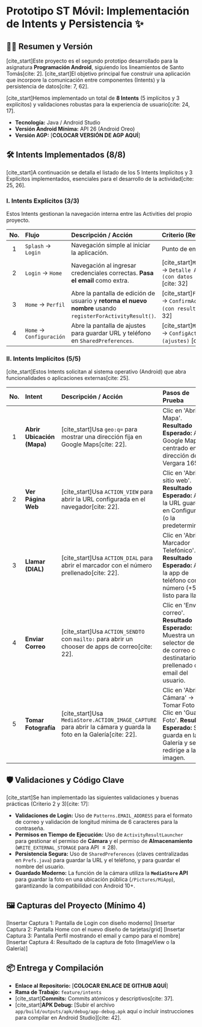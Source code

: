 # Prototipo ST Móvil: Implementación de Intents y Persistencia ✨

## 🧑‍💻 Resumen y Versión
[cite_start]Este proyecto es el segundo prototipo desarrollado para la asignatura **Programación Android**, siguiendo los lineamientos de Santo Tomás[cite: 2]. [cite_start]El objetivo principal fue construir una aplicación que incorpore la comunicación entre componentes (Intents) y la persistencia de datos[cite: 7, 62].

[cite_start]Hemos implementado un total de **8 Intents** (5 implícitos y 3 explícitos) y validaciones robustas para la experiencia de usuario[cite: 24, 17].

* **Tecnología:** Java / Android Studio
* **Versión Android Mínima:** API 26 (Android Oreo)
* **Versión AGP:** [**COLOCAR VERSIÓN DE AGP AQUÍ**]

## 🛠️ Intents Implementados (8/8)

[cite_start]A continuación se detalla el listado de los 5 Intents Implícitos y 3 Explícitos implementados, esenciales para el desarrollo de la actividad[cite: 25, 26].

### I. Intents Explícitos (3/3)
Estos Intents gestionan la navegación interna entre las Activities del propio proyecto.

| No. | Flujo | Descripción / Acción | Criterio (Referencia) |
| :---: | :--- | :--- | :--- |
| 1 | `Splash` → `Login` | Navegación simple al iniciar la aplicación. | Punto de entrada. |
| 2 | `Login` → `Home` | Navegación al ingresar credenciales correctas. **Pasa el email** como extra. | [cite_start]`MainActivity` $\rightarrow$ `Detalle Activity (con datos extra)` [cite: 32] |
| 3 | `Home` $\rightarrow$ `Perfil` | Abre la pantalla de edición de usuario y **retorna el nuevo nombre** usando `registerForActivityResult()`. | [cite_start]`FormActivity` $\rightarrow$ `ConfirmActivity (con resultado)` [cite: 32] |
| 4 | `Home` $\rightarrow$ `Configuración` | Abre la pantalla de ajustes para guardar URL y teléfono en `SharedPreferences`. | [cite_start]`MainActivity` $\rightarrow$ `ConfigActivity (ajustes)` [cite: 32] |

### II. Intents Implícitos (5/5)
[cite_start]Estos Intents solicitan al sistema operativo (Android) que abra funcionalidades o aplicaciones externas[cite: 25].

| No. | Intent | Descripción / Acción | Pasos de Prueba |
| :---: | :--- | :--- | :--- |
| 1 | **Abrir Ubicación (Mapa)** | [cite_start]Usa `geo:q=` para mostrar una dirección fija en Google Maps[cite: 22]. | Clic en 'Abrir Mapa'. **Resultado Esperado:** Abre Google Maps centrado en la dirección de Vergara 165. |
| 2 | **Ver Página Web** | [cite_start]Usa `ACTION_VIEW` para abrir la URL configurada en el navegador[cite: 22]. | Clic en 'Abrir sitio web'. **Resultado Esperado:** Abre la URL guardada en Configuración (o la predeterminada). |
| 3 | **Llamar (DIAL)** | [cite_start]Usa `ACTION_DIAL` para abrir el marcador con el número prellenado[cite: 22]. | Clic en 'Abrir Marcador Telefónico'. **Resultado Esperado:** Abre la app de teléfono con el número (+569...) listo para llamar. |
| 4 | **Enviar Correo** | [cite_start]Usa `ACTION_SENDTO` con `mailto:` para abrir un chooser de apps de correo[cite: 22]. | Clic en 'Enviar correo'. **Resultado Esperado:** Muestra un selector de apps de correo con el destinatario prellenado con el email del usuario. |
| 5 | **Tomar Fotografía** | [cite_start]Usa `MediaStore.ACTION_IMAGE_CAPTURE` para abrir la cámara y guarda la foto en la Galería[cite: 22]. | Clic en 'Abrir Cámara' $\rightarrow$ Tomar Foto $\rightarrow$ Clic en 'Guardar Foto'. **Resultado Esperado:** Se guarda en la Galería y se redirige a la imagen. |

## 🛡️ Validaciones y Código Clave

[cite_start]Se han implementado las siguientes validaciones y buenas prácticas (Criterio 2 y 3)[cite: 17]:

* **Validaciones de Login:** Uso de `Patterns.EMAIL_ADDRESS` para el formato de correo y validación de longitud mínima de 6 caracteres para la contraseña.
* **Permisos en Tiempo de Ejecución:** Uso de `ActivityResultLauncher` para gestionar el permiso de **Cámara** y el permiso de **Almacenamiento** (`WRITE_EXTERNAL_STORAGE` para API $\le 28$).
* **Persistencia Segura:** Uso de `SharedPreferences` (claves centralizadas en `Prefs.java`) para guardar la URL y el teléfono, y para guardar el nombre del usuario.
* **Guardado Moderno:** La función de la cámara utiliza la **`MediaStore` API** para guardar la foto en una ubicación pública (`/Pictures/MiApp`), garantizando la compatibilidad con Android 10+.

## 🖼️ Capturas del Proyecto (Mínimo 4)
[Insertar Captura 1: Pantalla de Login con diseño moderno]
[Insertar Captura 2: Pantalla Home con el nuevo diseño de tarjetas/grid]
[Insertar Captura 3: Pantalla Perfil mostrando el email y campo para el nombre]
[Insertar Captura 4: Resultado de la captura de foto (ImageView o la Galería)]

## 📦 Entrega y Compilación
* **Enlace al Repositorio:** [**COLOCAR ENLACE DE GITHUB AQUÍ**]
* **Rama de Trabajo:** `feature/intents`
* [cite_start]**Commits:** Commits atómicos y descriptivos[cite: 37].
* [cite_start]**APK Debug:** [Subir el archivo `app/build/outputs/apk/debug/app-debug.apk` aquí o incluir instrucciones para compilar en Android Studio][cite: 42].
